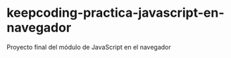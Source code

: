 # keepcoding-practica-javascript-en-navegador
Proyecto final del módulo de JavaScript en el navegador
